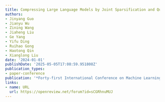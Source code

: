 ```yaml
---
title: Compressing Large Language Models by Joint Sparsification and Quantization
authors:
- Jinyang Guo
- Jianyu Wu
- Zining Wang
- Jiaheng Liu
- Ge Yang
- Yifu Ding
- Ruihao Gong
- Haotong Qin
- Xianglong Liu
date: '2024-01-01'
publishDate: '2025-05-05T17:08:59.951808Z'
publication_types:
- paper-conference
publication: '*Forty-first International Conference on Machine Learning*'
links:
- name: URL
  url: https://openreview.net/forum?id=sCGRhnuMUJ
---
```

